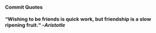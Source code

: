 ### Commit Quotes <br> <br> <q>Wishing to be friends is quick work, but friendship is a slow ripening fruit.</q> -<em>Aristotle</em>
